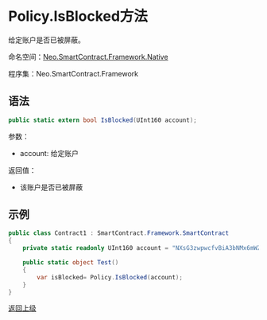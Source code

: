 # Policy.IsBlocked方法

给定账户是否已被屏蔽。

命名空间：[Neo.SmartContract.Framework.Native](../../native.md)

程序集：Neo.SmartContract.Framework

## 语法

```c#
public static extern bool IsBlocked(UInt160 account);
```

参数：

- account: 给定账户

返回值：

- 该账户是否已被屏蔽

## 示例

```c#
public class Contract1 : SmartContract.Framework.SmartContract
{
    private static readonly UInt160 account = "NXsG3zwpwcfvBiA3bNMx6mWZGEro9ZqTqM".ToScriptHash();

    public static object Test()
    {
        var isBlocked= Policy.IsBlocked(account);
    }
}
```
[返回上级](../Policy.md)

